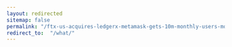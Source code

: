 ```yaml
---
layout: redirected
sitemap: false
permalink: "/ftx-us-acquires-ledgerx-metamask-gets-10m-monthly-users-more-news/"
redirect_to:  "/what/"
---
```

